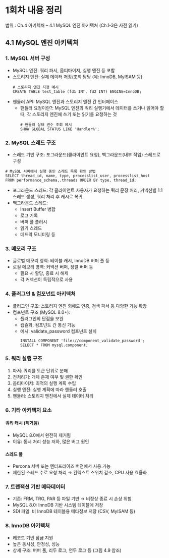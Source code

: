 # 1회차 내용 정리
범위 : Ch.4 아키텍처 – 4.1 MySQL 엔진 아키텍처 (Ch.1‑3은 사전 읽기)
## 4.1 MySQL 엔진 아키텍처

### 1. MySQL 서버 구성

- MySQL 엔진: 쿼리 파서, 옵티마이저, 실행 엔진 등 포함
- 스토리지 엔진: 실제 데이터 저장/조회 담당 (예: InnoDB, MyISAM 등)
    ```
    # 스토리지 엔진 지정 예시
    CREATE TABLE test_table (fd1 INT, fd2 INT) ENGINE=InnoDB;
    ```
- 핸들러 API: MySQL 엔진과 스토리지 엔진 간 인터페이스
  - 핸들러 요청이란?: MySQL 엔진의 쿼리 실행기에서 데이터를 쓰거나 읽어야 할 때, 각 스토리지 엔진에 쓰기 또는 읽기를 요청하는 것
    ```
    # 핸들러 상태 변수 조회 예시
    SHOW GLOBAL STATUS LIKE 'Handler%';
    ```

### 2. MySQL 스레드 구조

- 스레드 기반 구조: 포그라운드(클라이언트 요청), 백그라운드(내부 작업) 스레드로 구성
```
# MySQL 서버에서 실행 중인 스레드 목록 확인 방법
SELECT thread_id, name, type, processlist_user, processlist_host
FROM performance_schema,.threads ORDER BY type, thread_id;
```
- 포그라운드 스레드: 각 클라이언트 사용자가 요청하는 쿼리 문장 처리, 커넥션별 1:1 스레드 생성, 쿼리 처리 후 캐시로 복귀
- 백그라운드 스레드:
  - Insert Buffer 병합
  - 로그 기록
  - 버퍼 풀 플러시
  - 읽기 스레드
  - 데드락 모니터링 등

### 3. 메모리 구조

- 글로벌 메모리 영역: 테이블 캐시, InnoDB 버퍼 풀 등
- 로컬 메모리 영역: 커넥션 버퍼, 정렬 버퍼 등
  - 필요 시 할당, 종료 시 해제
  - 각 커넥션이 독립적으로 사용

### 4. 플러그인 & 컴포넌트 아키텍처

- 플러그인 구조: 스토리지 엔진 외에도 인증, 검색 파서 등 다양한 기능 확장
- 컴포넌트 구조 (MySQL 8.0+):
  - 플러그인의 단점을 보완
  - 캡슐화, 컴포넌트 간 통신 가능
  - 예시: validate_password 컴포넌트 설치
    ```
    INSTALL COMPONENT 'file://component_validate_password';
    SELECT * FROM mysql.component;
    ```
### 5. 쿼리 실행 구조

1. 파서: 쿼리를 토큰 단위로 분해
2. 전처리기: 개체 존재 여부 및 권한 확인
3. 옵티마이저: 최적의 실행 계획 수립
4. 실행 엔진: 실행 계획에 따라 핸들러 호출
5. 핸들러: 스토리지 엔진에서 실제 데이터 처리

### 6. 기타 아키텍처 요소

#### 쿼리 캐시 (제거됨)
- MySQL 8.0에서 완전히 제거됨
- 이유: 동시 처리 성능 저하, 많은 버그 원인

#### 스레드 풀
- Percona 서버 또는 엔터프라이즈 버전에서 사용 가능
- 제한된 스레드 수로 요청 처리 → 컨텍스트 스위치 감소, CPU 사용 효율화

### 7. 트랜잭션 기반 메타데이터

- 기존: FRM, TRG, PAR 등 파일 기반 → 비정상 종료 시 손상 위험
- MySQL 8.0: InnoDB 기반 시스템 테이블에 저장
- SDI 파일: 비 InnoDB 테이블용 메타정보 저장 (CSV, MyISAM 등)

### 8. InnoDB 아키텍처

- 레코드 기반 잠금 지원
- 높은 동시성, 안정성, 성능
- 상세 구조: 버퍼 풀, 리두 로그, 언두 로그 등 (그림 4.9 참조)
